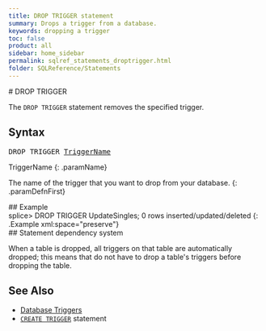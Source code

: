 ```yaml
---
title: DROP TRIGGER statement
summary: Drops a trigger from a database.
keywords: dropping a trigger
toc: false
product: all
sidebar: home_sidebar
permalink: sqlref_statements_droptrigger.html
folder: SQLReference/Statements
---
```

<section>
<div class="TopicContent" data-swiftype-index="true" markdown="1">
# DROP TRIGGER

The `DROP TRIGGER` statement removes the specified trigger.

## Syntax

<div class="fcnWrapperWide"><pre class="FcnSyntax">
DROP TRIGGER <a href="sqlref_identifiers_types.html#TriggerName">TriggerName</a></pre>

</div>
<div class="paramList" markdown="1">
TriggerName
{: .paramName}

The name of the trigger that you want to drop from your database.
{: .paramDefnFirst}

</div>
## Example

<div class="preWrapper" markdown="1">
    splice> DROP TRIGGER UpdateSingles;
    0 rows inserted/updated/deleted
{: .Example xml:space="preserve"}

</div>
## Statement dependency system

When a table is dropped, all triggers on that table are automatically
dropped; this means that do not have to drop a table's triggers before
dropping the table.

## See Also

* [Database Triggers](developers_fundamentals_triggers.html)
* [`CREATE TRIGGER`](sqlref_statements_createtrigger.html) statement

</div>
</section>
